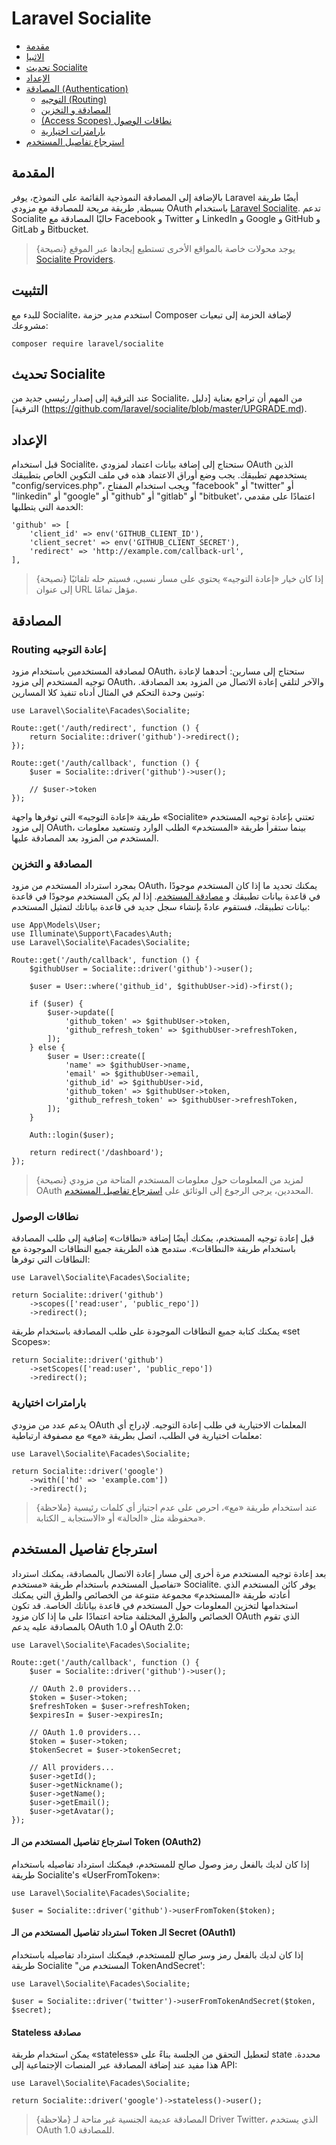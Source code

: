 # Laravel Socialite

- [مقدمة](#introduction)
- [الاثبيا](#installation)
- [تحديث Socialite](#upgrading-socialite)
- [الإعداد](#configuration)
- [المصادقة (Authentication)](#authentication)
    - [التوجيه (Routing)](#routing)
    - [المصادقة و التخزين](#authentication-and-storage)
    - [(Access Scopes) نطاقات الوصول](#access-scopes)
    - [بارامترات اختيارية](#optional-parameters)
- [استرجاع تفاصيل المستخدم](#retrieving-user-details)

<a name="introduction"></a>
## المقدمة

بالإضافة إلى المصادقة النموذجية القائمة على النموذج، يوفر Laravel أيضًا طريقة بسيطة, طريقة مريحة للمصادقة مع مزودي OAuth باستخدام [Laravel Socialite](https://github.com/laravel/socialite). تدعم Socialite حاليًا المصادقة مع Facebook و Twitter و LinkedIn و Google و GitHub و GitLab و Bitbucket.

> {نصيحة} يوجد محولات خاصة بالمواقع الأخرى تستطيع إيجادها عبر الموقع [Socialite Providers](https://socialiteproviders.com/).

<a name="installation"></a>
## التثبيت

للبدء مع Socialite، استخدم مدير حزمة Composer لإضافة الحزمة إلى تبعيات مشروعك:

```shell
composer require laravel/socialite
```

<a name="upgrading-socialite"></a>
## تحديث Socialite

عند الترقية إلى إصدار رئيسي جديد من Socialite، من المهم أن تراجع بعناية [دليل الترقية] (https://github.com/laravel/socialite/blob/master/UPGRADE.md).

<a name="configuration"></a>
## الإعداد

قبل استخدام Socialite، ستحتاج إلى إضافة بيانات اعتماد لمزودي OAuth الذين يستخدمهم تطبيقك. يجب وضع أوراق الاعتماد هذه في ملف التكوين الخاص بتطبيقك "config/services.php"، ويجب استخدام المفتاح "facebook" أو "twitter" أو "linkedin" أو "google" أو "github" أو "gitlab" أو "bitbuket'، اعتمادًا على مقدمي الخدمة التي يتطلبها:

    'github' => [
        'client_id' => env('GITHUB_CLIENT_ID'),
        'client_secret' => env('GITHUB_CLIENT_SECRET'),
        'redirect' => 'http://example.com/callback-url',
    ],

> {نصيحة} إذا كان خيار «إعادة التوجيه» يحتوي على مسار نسبي، فسيتم حله تلقائيًا إلى عنوان URL مؤهل تمامًا.

<a name="authentication"></a>
## المصادقة

<a name="routing"></a>
### Routing إعادة التوجيه

لمصادقة المستخدمين باستخدام مزود OAuth، ستحتاج إلى مسارين: أحدهما لإعادة توجيه المستخدم إلى مزود OAuth، والآخر لتلقي إعادة الاتصال من المزود بعد المصادقة. وتبين وحدة التحكم في المثال أدناه تنفيذ كلا المسارين:

    use Laravel\Socialite\Facades\Socialite;

    Route::get('/auth/redirect', function () {
        return Socialite::driver('github')->redirect();
    });

    Route::get('/auth/callback', function () {
        $user = Socialite::driver('github')->user();

        // $user->token
    });

طريقة «إعادة التوجيه» التي توفرها واجهة «Socialite» تعتني بإعادة توجيه المستخدم إلى مزود OAuth، بينما ستقرأ طريقة «المستخدم» الطلب الوارد وتستعيد معلومات المستخدم من المزود بعد المصادقة عليها.

<a name="authentication-and-storage"></a>
### المصادقة و التخزين

بمجرد استرداد المستخدم من مزود OAuth، يمكنك تحديد ما إذا    كان المستخدم موجودًا في قاعدة بيانات تطبيقك و [مصادقة المستخدم](/docs/{{version}}/authentication#authenticate-a-user-instance). إذا لم يكن المستخدم موجودًا في قاعدة بيانات تطبيقك، فستقوم عادةً بإنشاء سجل جديد في قاعدة بياناتك لتمثيل المستخدم:

    use App\Models\User;
    use Illuminate\Support\Facades\Auth;
    use Laravel\Socialite\Facades\Socialite;

    Route::get('/auth/callback', function () {
        $githubUser = Socialite::driver('github')->user();

        $user = User::where('github_id', $githubUser->id)->first();

        if ($user) {
            $user->update([
                'github_token' => $githubUser->token,
                'github_refresh_token' => $githubUser->refreshToken,
            ]);
        } else {
            $user = User::create([
                'name' => $githubUser->name,
                'email' => $githubUser->email,
                'github_id' => $githubUser->id,
                'github_token' => $githubUser->token,
                'github_refresh_token' => $githubUser->refreshToken,
            ]);
        }

        Auth::login($user);

        return redirect('/dashboard');
    });

> {نصيحة} لمزيد من المعلومات حول معلومات المستخدم المتاحة من مزودي OAuth المحددين، يرجى الرجوع إلى الوثائق على [استرجاع تفاصيل المستخدم](#retrieving-user-details).

<a name="access-scopes"></a>
### نطاقات الوصول

قبل إعادة توجيه المستخدم، يمكنك أيضًا إضافة «نطاقات» إضافية إلى طلب المصادقة باستخدام طريقة «النطاقات». ستدمج هذه الطريقة جميع النطاقات الموجودة مع النطاقات التي توفرها:

    use Laravel\Socialite\Facades\Socialite;

    return Socialite::driver('github')
        ->scopes(['read:user', 'public_repo'])
        ->redirect();

يمكنك كتابة جميع النطاقات الموجودة على طلب المصادقة باستخدام طريقة «set Scopes»:

    return Socialite::driver('github')
        ->setScopes(['read:user', 'public_repo'])
        ->redirect();

<a name="optional-parameters"></a>
### بارامترات اختيارية

يدعم عدد من مزودي OAuth المعلمات الاختيارية في طلب إعادة التوجيه. لإدراج أي معلمات اختيارية في الطلب، اتصل بطريقة «مع» مع مصفوفة ارتباطية:

    use Laravel\Socialite\Facades\Socialite;

    return Socialite::driver('google')
        ->with(['hd' => 'example.com'])
        ->redirect();

> {ملاحظة} عند استخدام طريقة «مع»، احرص على عدم اجتياز أي كلمات رئيسية محفوظة مثل «الحالة» أو «الاستجابة _ الكتابة».

<a name="retrieving-user-details"></a>
## استرجاع تفاصيل المستخدم

بعد إعادة توجيه المستخدم مرة أخرى إلى مسار إعادة الاتصال بالمصادقة، يمكنك استرداد تفاصيل المستخدم باستخدام طريقة «مستخدم» Socialite. يوفر كائن المستخدم الذي أعادته طريقة «المستخدم» مجموعة متنوعة من الخصائص والطرق التي يمكنك استخدامها لتخزين المعلومات حول المستخدم في قاعدة بياناتك الخاصة. قد تكون الخصائص والطرق المختلفة متاحة اعتمادًا على ما إذا كان مزود OAuth الذي تقوم بالمصادقة عليه يدعم OAuth 1.0 أو OAuth 2.0:

    use Laravel\Socialite\Facades\Socialite;

    Route::get('/auth/callback', function () {
        $user = Socialite::driver('github')->user();

        // OAuth 2.0 providers...
        $token = $user->token;
        $refreshToken = $user->refreshToken;
        $expiresIn = $user->expiresIn;

        // OAuth 1.0 providers...
        $token = $user->token;
        $tokenSecret = $user->tokenSecret;

        // All providers...
        $user->getId();
        $user->getNickname();
        $user->getName();
        $user->getEmail();
        $user->getAvatar();
    });

<a name="retrieving-user-details-from-a-token-oauth2"></a>
#### استرجاع تفاصيل المستخدم من الـ Token (OAuth2)

إذا كان لديك بالفعل رمز وصول صالح للمستخدم، فيمكنك استرداد تفاصيله باستخدام طريقة Socialite's «UserFromToken»:

    use Laravel\Socialite\Facades\Socialite;

    $user = Socialite::driver('github')->userFromToken($token);

<a name="retrieving-user-details-from-a-token-and-secret-oauth1"></a>
#### استرداد تفاصيل المستخدم من الـ Token  الـ Secret (OAuth1)

إذا كان لديك بالفعل رمز وسر صالح للمستخدم، فيمكنك استرداد تفاصيله باستخدام طريقة Socialite "المستخدم من TokenAndSecret':

    use Laravel\Socialite\Facades\Socialite;

    $user = Socialite::driver('twitter')->userFromTokenAndSecret($token, $secret);

<a name="stateless-authentication"></a>
#### Stateless مصادقة

يمكن استخدام طريقة «stateless» لتعطيل التحقق من الجلسة بناءً على state محددة. هذا مفيد عند إضافة المصادقة عبر المنصات الإجتماعية إلى API:

    use Laravel\Socialite\Facades\Socialite;

    return Socialite::driver('google')->stateless()->user();

> {ملاحظة} المصادقة عديمة الجنسية غير متاحة لـ Driver Twitter، الذي يستخدم OAuth 1.0 للمصادقة.
